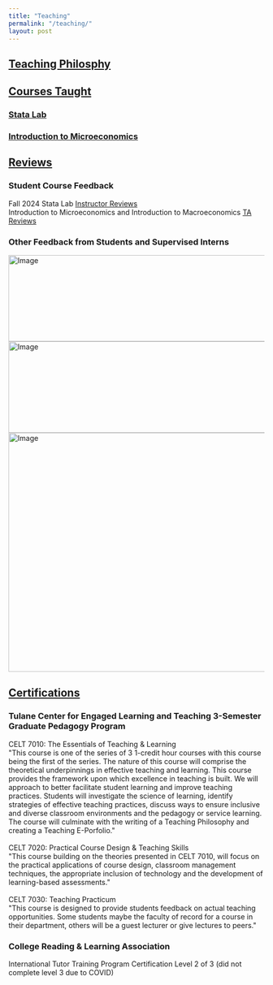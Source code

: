 ```yaml
---
title: "Teaching"
permalink: "/teaching/"
layout: post
---
```


## [<ins> Teaching Philosphy </ins>](teachingphil.md)

## <ins> Courses Taught </ins>
### [Stata Lab](statalab.md) 
### [Introduction to Microeconomics](microecon.md)

## <ins> Reviews </ins>
### Student Course Feedback
Fall 2024 Stata Lab [Instructor Reviews](https://github.com/user-attachments/files/22876044/Fall_2024_StataLabEvals_GabeOlivier_202430-1-ECON-3983-01-60211.pdf) \
Introduction to Microeconomics and Introduction to Macroeconomics [TA Reviews](https://github.com/user-attachments/files/22894903/summer24_TA_evals.pdf)
### Other Feedback from Students and Supervised Interns
<img width="917" height="170" alt="Image" src="https://github.com/user-attachments/assets/fa7b91bf-8e1d-4c4a-a1d6-00989ecf6a53" />
<br>
<img width="957" height="180" alt="Image" src="https://github.com/user-attachments/assets/e47ed495-b0a1-4e7a-8245-1a3211475b56" />
<br>
<img width="948" height="471" alt="Image" src="https://github.com/user-attachments/assets/2effa6c9-d2dc-4ac8-bde7-7a5f87ad3140" />

## <ins> Certifications </ins>
### Tulane Center for Engaged Learning and Teaching 3-Semester Graduate Pedagogy Program
CELT 7010: The Essentials of Teaching & Learning \
"This course is one of the series of 3 1-credit hour courses with this course being the first of the series. The nature of this course will comprise the theoretical underpinnings in effective teaching and learning. This course provides the framework upon which excellence in teaching is built. We will approach to better facilitate student learning and improve teaching practices. Students will investigate the science of learning, identify strategies of effective teaching practices, discuss ways to ensure inclusive and diverse classroom environments and the pedagogy or service learning. The course will culminate with the writing of a Teaching Philosophy and creating a Teaching E-Porfolio." \
\
CELT 7020: Practical Course Design & Teaching Skills \
"This course building on the theories presented in CELT 7010, will focus on the practical applications of course design, classroom management techniques, the appropriate inclusion of technology and the development of learning-based assessments." \
\
CELT 7030: Teaching Practicum \
"This course is designed to provide students feedback on actual teaching opportunities. Some students maybe the faculty of record for a course in their department, others will be a guest lecturer or give lectures to peers."
### College Reading & Learning Association
International Tutor Training Program Certification Level 2 of 3 (did not complete level 3 due to COVID)

